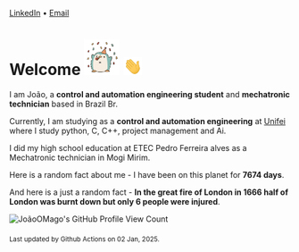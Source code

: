 [LinkedIn](https://www.linkedin.com/in/joão-pedro-gozzoli-b95641301/) &bull;
[Email](joaopedrogozzoli@gmail.com)

# Welcome <img src="happy.gif" height="64px" /> <img src="wave.gif" height="32px" />

I am João, a  **control and automation engineering student** and **mechatronic technician** based in Brazil Br.

Currently, I am studying as a **control and automation engineering** at [Unifei](https://unifei.edu.br) where I study python, C, C++, project management and Ai.

I did my high school education at ETEC Pedro Ferreira alves as a Mechatronic technician in Mogi Mirim.

Here is a random fact about me - I have been on this planet for **7674 days**.

And here is a just a random fact -  **In the great fire of London in 1666 half of London was burnt down but only 6 people were injured**.

![JoãoOMago's GitHub Profile View Count](https://komarev.com/ghpvc/?username=JoaoOMago)

<sub>Last updated by Github Actions on 02 Jan, 2025.</sub>
